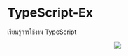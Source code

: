 # TypeScript-Ex
เรียนรู้การใช้งาน TypeScript
<p align="center">
  <img src="http://nakomah.com/github/TypeScript-Ex.jpg">
</p>

